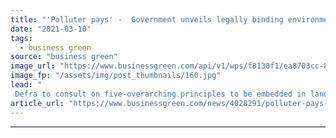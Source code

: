 ```yaml
---
title: "'Polluter pays' -  Government unveils legally binding environmental principles to guide future policies"
date: "2021-03-10"
tags: 
  - business green
source: "business green"
image_url: "https://www.businessgreen.com/api/v1/wps/f8130f1/ea8703cc-8d0c-41bb-beb8-13ae1cde80f8/4/GP1STVGL-Web-size-185x114.jpg"
image_fp: "/assets/img/post_thumbnails/160.jpg"
lead: "
 Defra to consult on five-overarching principles to be embedded in landmark Environment Bill, as campaigners warn welcome new approach needs to be embedded right across government ..."
article_url: "https://www.businessgreen.com/news/4028291/polluter-pays-government-unveils-legally-binding-environmental-principles-guide-future-policies"
---
```


---

